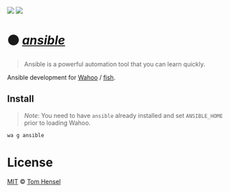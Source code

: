 [![](https://img.shields.io/badge/Wahoo-Package-00b0ff.svg?style=flat-square)][Wahoo]
![](https://img.shields.io/badge/License-MIT-707070.svg?style=flat-square)

# :black_circle: [_ansible_](https://github.com/ansible/ansible)
> Ansible is a powerful automation tool that you can learn quickly.

Ansible development for [Wahoo][Wahoo] / [fish](fishshell.com).

## Install
> _Note_: You need to have `ansible` already installed and set `ANSIBLE_HOME` prior to loading Wahoo.

```fish
wa g ansible
```

# License

[MIT](http://opensource.org/licenses/MIT) © [Tom Hensel][Author]

[Author]: https://github.com/gretel
[Wahoo]: https://github.com/bucaran/wahoo
